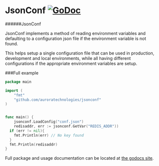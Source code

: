 JsonConf [![GoDoc](https://godoc.org/github.com/auroratechnologies/jsonconf?status.svg)](https://godoc.org/github.com/auroratechnologies/jsonconf)
======

######JsonConf

JsonConf implements a method of reading environment variables and defaulting to a configuration json file if the environment variable is not found.


This helps setup a single configuration file that can be used in production, development and local environments, while all having different configurations if the appropriate environment variables are setup.

###Full example
```go
package main

import (
	"fmt"
	"github.com/auroratechnologies/jsonconf"
)


func main() {
	jsonconf.LoadConfig("conf.json")
	redisaddr, err := jsonconf.GetVar("REDIS_ADDR"))
  if (err != nil){
    fmt.Println(err) // No key found
  }
  fmt.Println(redisaddr)
}
```

Full package and usage documentation can be located at [the godocs site](https://godoc.org/github.com/auroratechnologies/jsonconf).
